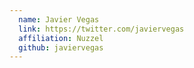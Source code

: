 ```yaml
---
  name: Javier Vegas
  link: https://twitter.com/javiervegas
  affiliation: Nuzzel
  github: javiervegas
---
```

